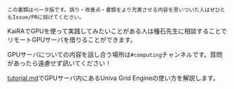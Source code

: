     この書類はベータ版です。誤り・改善点・書類をより充実させる内容を思いついた人はぜひともIssue/PRに投げてください。

KaiRAでGPUを使って実践してみたいことがある人は種石先生に相談することでリモートGPUサーバを借りることができます。

GPUサーバについての内容を話し合う場所は`#computing`チャンネルです。質問があったら遠慮せず訊いてください！

[tutorial.md](tutorial.md)でGPUサーバ内にあるUniva Grid Engineの使い方を解説します。
